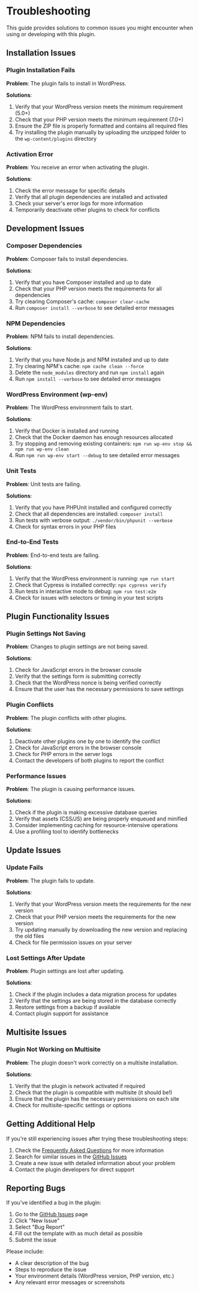 # Troubleshooting

This guide provides solutions to common issues you might encounter when using or developing with this plugin.

## Installation Issues

### Plugin Installation Fails

**Problem**: The plugin fails to install in WordPress.

**Solutions**:

1. Verify that your WordPress version meets the minimum requirement (5.0+)
2. Check that your PHP version meets the minimum requirement (7.0+)
3. Ensure the ZIP file is properly formatted and contains all required files
4. Try installing the plugin manually by uploading the unzipped folder to the `wp-content/plugins` directory

### Activation Error

**Problem**: You receive an error when activating the plugin.

**Solutions**:

1. Check the error message for specific details
2. Verify that all plugin dependencies are installed and activated
3. Check your server's error logs for more information
4. Temporarily deactivate other plugins to check for conflicts

## Development Issues

### Composer Dependencies

**Problem**: Composer fails to install dependencies.

**Solutions**:

1. Verify that you have Composer installed and up to date
2. Check that your PHP version meets the requirements for all dependencies
3. Try clearing Composer's cache: `composer clear-cache`
4. Run `composer install --verbose` to see detailed error messages

### NPM Dependencies

**Problem**: NPM fails to install dependencies.

**Solutions**:

1. Verify that you have Node.js and NPM installed and up to date
2. Try clearing NPM's cache: `npm cache clean --force`
3. Delete the `node_modules` directory and run `npm install` again
4. Run `npm install --verbose` to see detailed error messages

### WordPress Environment (wp-env)

**Problem**: The WordPress environment fails to start.

**Solutions**:

1. Verify that Docker is installed and running
2. Check that the Docker daemon has enough resources allocated
3. Try stopping and removing existing containers: `npm run wp-env stop && npm run wp-env clean`
4. Run `npm run wp-env start --debug` to see detailed error messages

### Unit Tests

**Problem**: Unit tests are failing.

**Solutions**:

1. Verify that you have PHPUnit installed and configured correctly
2. Check that all dependencies are installed: `composer install`
3. Run tests with verbose output: `./vendor/bin/phpunit --verbose`
4. Check for syntax errors in your PHP files

### End-to-End Tests

**Problem**: End-to-end tests are failing.

**Solutions**:

1. Verify that the WordPress environment is running: `npm run start`
2. Check that Cypress is installed correctly: `npx cypress verify`
3. Run tests in interactive mode to debug: `npm run test:e2e`
4. Check for issues with selectors or timing in your test scripts

## Plugin Functionality Issues

### Plugin Settings Not Saving

**Problem**: Changes to plugin settings are not being saved.

**Solutions**:

1. Check for JavaScript errors in the browser console
2. Verify that the settings form is submitting correctly
3. Check that the WordPress nonce is being verified correctly
4. Ensure that the user has the necessary permissions to save settings

### Plugin Conflicts

**Problem**: The plugin conflicts with other plugins.

**Solutions**:

1. Deactivate other plugins one by one to identify the conflict
2. Check for JavaScript errors in the browser console
3. Check for PHP errors in the server logs
4. Contact the developers of both plugins to report the conflict

### Performance Issues

**Problem**: The plugin is causing performance issues.

**Solutions**:

1. Check if the plugin is making excessive database queries
2. Verify that assets (CSS/JS) are being properly enqueued and minified
3. Consider implementing caching for resource-intensive operations
4. Use a profiling tool to identify bottlenecks

## Update Issues

### Update Fails

**Problem**: The plugin fails to update.

**Solutions**:

1. Verify that your WordPress version meets the requirements for the new version
2. Check that your PHP version meets the requirements for the new version
3. Try updating manually by downloading the new version and replacing the old files
4. Check for file permission issues on your server

### Lost Settings After Update

**Problem**: Plugin settings are lost after updating.

**Solutions**:

1. Check if the plugin includes a data migration process for updates
2. Verify that the settings are being stored in the database correctly
3. Restore settings from a backup if available
4. Contact plugin support for assistance

## Multisite Issues

### Plugin Not Working on Multisite

**Problem**: The plugin doesn't work correctly on a multisite installation.

**Solutions**:

1. Verify that the plugin is network activated if required
2. Check that the plugin is compatible with multisite (it should be!)
3. Ensure that the plugin has the necessary permissions on each site
4. Check for multisite-specific settings or options

## Getting Additional Help

If you're still experiencing issues after trying these troubleshooting steps:

1. Check the [Frequently Asked Questions](Frequently-Asked-Questions) for more information
2. Search for similar issues in the [GitHub Issues](https://github.com/wpallstars/wp-plugin-starter-template-for-ai-coding/issues)
3. Create a new issue with detailed information about your problem
4. Contact the plugin developers for direct support

## Reporting Bugs

If you've identified a bug in the plugin:

1. Go to the [GitHub Issues](https://github.com/wpallstars/wp-plugin-starter-template-for-ai-coding/issues) page
2. Click "New Issue"
3. Select "Bug Report"
4. Fill out the template with as much detail as possible
5. Submit the issue

Please include:

- A clear description of the bug
- Steps to reproduce the issue
- Your environment details (WordPress version, PHP version, etc.)
- Any relevant error messages or screenshots
